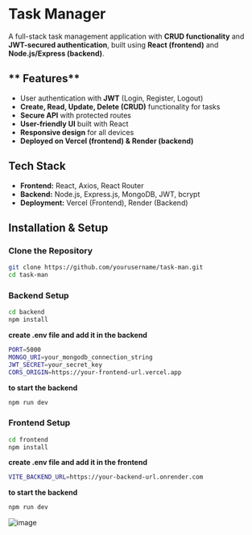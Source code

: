# **Task Manager** 

A full-stack task management application with **CRUD functionality** and **JWT-secured authentication**, built using **React (frontend)** and **Node.js/Express (backend)**.  

## ** Features**  
- User authentication with **JWT** (Login, Register, Logout)  
- **Create, Read, Update, Delete (CRUD)** functionality for tasks  
- **Secure API** with protected routes  
- **User-friendly UI** built with React  
- **Responsive design** for all devices  
- **Deployed on Vercel (frontend) & Render (backend)**  

## **Tech Stack**  
- **Frontend:** React, Axios, React Router  
- **Backend:** Node.js, Express.js, MongoDB, JWT, bcrypt  
- **Deployment:** Vercel (Frontend), Render (Backend)  

## **Installation & Setup**  

### **Clone the Repository**  
```sh
git clone https://github.com/yourusername/task-man.git
cd task-man
```
### **Backend Setup**
```sh
cd backend
npm install
```
**create .env file and add it in the backend**
```sh
PORT=5000
MONGO_URI=your_mongodb_connection_string
JWT_SECRET=your_secret_key
CORS_ORIGIN=https://your-frontend-url.vercel.app
```
**to start the backend**
```sh
npm run dev
```

### **Frontend Setup**
```sh
cd frontend
npm install
```
**create .env file and add it in the frontend**
```sh
VITE_BACKEND_URL=https://your-backend-url.onrender.com
```
**to start the backend**
```sh
npm run dev 
```



![image](https://github.com/user-attachments/assets/6cb6f102-e583-452f-956e-7276d38eb6cf)

